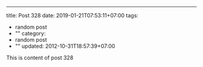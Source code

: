 ---
title: Post 328
date: 2019-01-21T07:53:11+07:00
tags:
  - random post
  - ""
category:
  - random post
  - ""
updated: 2012-10-31T18:57:39+07:00

This is content of post 328